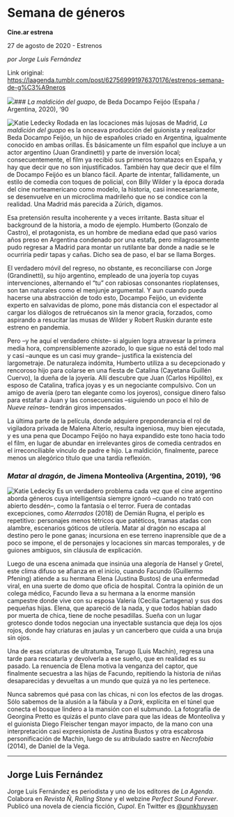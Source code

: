 # Semana de géneros

**Cine.ar estrena**

27 de agosto de 2020 - Estrenos

_por Jorge Luis Fernández_

Link original: https://laagenda.tumblr.com/post/627569991976370176/estrenos-semana-de-g%C3%A9neros

![](https://64.media.tumblr.com/c2cbc33fae3554bed1d93c1d64202ba2/b29c9d9cb291448b-6d/s500x750/0a4db6ddfc4eede9286f20397fe217c54091c537.jpg)### *La maldición del guapo*, de Beda Docampo Feijóo (España / Argentina, 2020), ‘90

![Katie Ledecky](https://64.media.tumblr.com/86cb021bd81475805676188de13e5178/b29c9d9cb291448b-47/s400x600/8f61d68bb15ddfb8a58b47e2db615bac4ca9753e.jpg)
Rodada en las locaciones más lujosas de Madrid, *La maldición del guapo* es la onceava producción del guionista y realizador Beda Docampo Feijóo, un hijo de españoles criado en Argentina, igualmente conocido en ambas orillas. Es básicamente un film español que incluye a un actor argentino (Juan Grandinetti) y parte de inversión local; consecuentemente, el film ya recibió sus primeros tomatazos en España, y hay que decir que no son injustificados. También hay que decir que el film de Docampo Feijóo es un blanco fácil. Aparte de intentar, fallidamente, un estilo de comedia con toques de policial, con Billy Wilder y la época dorada del cine norteamericano como modelo, la historia, casi innecesariamente, se desenvuelve en un microclima madrileño que no se condice con la realidad. Una Madrid más parecida a Zúrich, digamos. 

Esa pretensión resulta incoherente y a veces irritante. Basta situar el background de la historia, a modo de ejemplo. Humberto (Gonzalo de Castro), el protagonista, es un hombre de mediana edad que pasó varios años preso en Argentina condenado por una estafa, pero milagrosamente pudo regresar a Madrid para montar un rutilante bar donde a nadie se le ocurriría pedir tapas y cañas. Dicho sea de paso, el bar se llama Borges.

El verdadero móvil del regreso, no obstante, es reconciliarse con Jorge (Grandinetti), su hijo argentino, empleado de una joyería top cuyas intervenciones, alternando el “tu” con rabiosas consonantes rioplatenses, son tan naturales como el menjunje argumental. Y aun cuando pueda hacerse una abstracción de todo esto, Docampo Feijóo, un evidente experto en salvavidas de plomo, pone más distancia con el espectador al cargar los diálogos de retruécanos sin la menor gracia, forzados, como aspirando a resucitar las musas de Wilder y Robert Ruskin durante este estreno en pandemia.

Pero –y he aquí el verdadero chiste– si alguien logra atravesar la primera media hora, comprensiblemente azorado, lo que sigue no está del todo mal y casi –aunque es un casi muy grande– justifica la existencia del largometraje. De naturaleza indómita, Humberto utiliza a su decepcionado y rencoroso hijo para colarse en una fiesta de Catalina (Cayetana Guillén Cuervo), la dueña de la joyería. Allí descubre que Juan (Carlos Hipólito), ex esposo de Catalina, trafica joyas y es un negociante compulsivo. Con un amigo de avería (pero tan elegante como los joyeros), consigue dinero falso para estafar a Juan y las consecuencias –siguiendo un poco el hilo de *Nueve reinas*– tendrán giros impensados.

La última parte de la película, donde adquiere preponderancia el rol de vigiladora privada de Malena Alterio, resulta ingeniosa, muy bien ejecutada, y es una pena que Docampo Feijóo no haya expandido este tono hacia todo el film, en lugar de abundar en irrelevantes giros de comedia centrados en el irreconciliable vínculo de padre e hijo. La maldición, finalmente, parece menos un alegórico título que una tardía reflexión.

  
### *Matar al dragón*, de Jimena Monteoliva (Argentina, 2019), ‘96

![Katie Ledecky](https://64.media.tumblr.com/c2cbc33fae3554bed1d93c1d64202ba2/b29c9d9cb291448b-6d/s400x600/f0a8acdb02b507f73ac2f942127d29ccf00e7ee6.jpg)
Es un verdadero problema cada vez que el cine argentino aborda géneros cuya intelligentsia siempre ignoró –cuando no trató con abierto desdén–, como la fantasía o el terror. Fuera de contadas excepciones, como *Aterrados* (2018) de Demián Rugna, el periplo es repetitivo: personajes menos tétricos que patéticos, tramas atadas con alambre, escenarios góticos de utilería. Matar al dragón no escapa al destino pero le pone ganas; incursiona en ese terreno inaprensible que de a poco se impone, el de personajes y locaciones sin marcas temporales, y de guiones ambiguos, sin cláusula de explicación. 

Luego de una escena animada que insinúa una alegoría de Hansel y Gretel, este clima difuso se afianza en el inicio, cuando Facundo (Guillermo Pfening) atiende a su hermana Elena (Justina Bustos) de una enfermedad viral, en una suerte de domo que oficia de hospital. Contra la opinión de un colega médico, Facundo lleva a su hermana a la enorme mansión campestre donde vive con su esposa Valeria (Cecilia Cartagena) y sus dos pequeñas hijas. Elena, que apareció de la nada, y que todos habían dado por muerta de chica, tiene de noche pesadillas. Sueña con un lugar grotesco donde todos negocian una inyectable sustancia que deja los ojos rojos, donde hay criaturas en jaulas y un cancerbero que cuida a una bruja sin ojos.

Una de esas criaturas de ultratumba, Tarugo (Luis Machín), regresa una tarde para rescatarla y devolverla a ese sueño, que en realidad es su pasado. La renuencia de Elena motiva la venganza del captor, que finalmente secuestra a las hijas de Facundo, repitiendo la historia de niñas desaparecidas y devueltas a un mundo que quizá ya no les pertenece.

Nunca sabremos qué pasa con las chicas, ni con los efectos de las drogas. Sólo sabemos de la alusión a la fábula y a *Dark*, explícita en el túnel que conecta el bosque lindero a la mansión con el submundo. La fotografía de Georgina Pretto es quizás el punto clave para que las ideas de Monteoliva y el guionista Diego Fleischer tengan mayor impacto, de la mano con una interpretación casi expresionista de Justina Bustos y otra escabrosa personificación de Machín, luego de su atribulado sastre en *Necrofobia* (2014), de Daniel de la Vega. 

  




---

Jorge Luis Fernández
--------------------

 Jorge Luis Fernández es periodista y uno de los editores de *La Agenda*. Colabora en *Revista Ñ*, *Rolling Stone* y el webzine *Perfect Sound Forever*. Publicó una novela de ciencia ficción, *Cupol*. En Twitter es [@punkhuysen](https://twitter.com/punkhuysen) 

